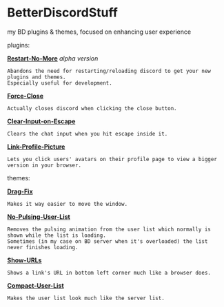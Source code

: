 # BetterDiscordStuff
my BD plugins & themes, focused on enhancing user experience

plugins:

  **[Restart-No-More](plugins/restartNoMore.plugin.js)** _alpha version_
  
    Abandons the need for restarting/reloading discord to get your new plugins and themes.
	Especially useful for development.

  **[Force-Close](plugins/forceClose.plugin.js)**
  
    Actually closes discord when clicking the close button.

  **[Clear-Input-on-Escape](plugins/clearInputOnEsc.plugin.js)**
  
    Clears the chat input when you hit escape inside it.

  **[Link-Profile-Picture](plugins/linkProfilePicture.plugin.js)**
  
    Lets you click users' avatars on their profile page to view a bigger version in your browser.

themes:

  **[Drag-Fix](themes/dragfix.theme.css)**
  
    Makes it way easier to move the window.

  **[No-Pulsing-User-List](themes/noPulsingUserList.theme.css)**
  
    Removes the pulsing animation from the user list which normally is shown while the list is loading.
	Sometimes (in my case on BD server when it's overloaded) the list never finishes loading.

  **[Show-URLs](/themes/showURLs.theme.css)**
  
    Shows a link's URL in bottom left corner much like a browser does.

  **[Compact-User-List](/themes/compactUserList.theme.theme.css)**
  
    Makes the user list look much like the server list.




